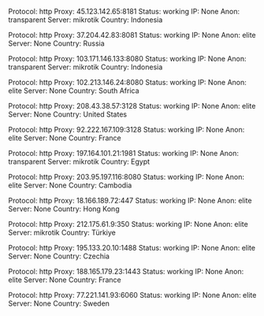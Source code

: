 Protocol: http
Proxy: 45.123.142.65:8181
Status: working
IP: None
Anon: transparent
Server: mikrotik
Country: Indonesia

Protocol: http
Proxy: 37.204.42.83:8081
Status: working
IP: None
Anon: elite
Server: None
Country: Russia

Protocol: http
Proxy: 103.171.146.133:8080
Status: working
IP: None
Anon: transparent
Server: mikrotik
Country: Indonesia

Protocol: http
Proxy: 102.213.146.24:8080
Status: working
IP: None
Anon: elite
Server: None
Country: South Africa

Protocol: http
Proxy: 208.43.38.57:3128
Status: working
IP: None
Anon: elite
Server: None
Country: United States

Protocol: http
Proxy: 92.222.167.109:3128
Status: working
IP: None
Anon: elite
Server: None
Country: France

Protocol: http
Proxy: 197.164.101.21:1981
Status: working
IP: None
Anon: transparent
Server: mikrotik
Country: Egypt

Protocol: http
Proxy: 203.95.197.116:8080
Status: working
IP: None
Anon: elite
Server: None
Country: Cambodia

Protocol: http
Proxy: 18.166.189.72:447
Status: working
IP: None
Anon: elite
Server: None
Country: Hong Kong

Protocol: http
Proxy: 212.175.61.9:350
Status: working
IP: None
Anon: elite
Server: mikrotik
Country: Türkiye

Protocol: http
Proxy: 195.133.20.10:1488
Status: working
IP: None
Anon: elite
Server: None
Country: Czechia

Protocol: http
Proxy: 188.165.179.23:1443
Status: working
IP: None
Anon: elite
Server: None
Country: France

Protocol: http
Proxy: 77.221.141.93:6060
Status: working
IP: None
Anon: elite
Server: None
Country: Sweden


